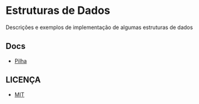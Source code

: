# Estruturas de Dados

Descrições e exemplos de implementação de algumas estruturas de dados

## Docs

- [Pilha](stack.md)

## LICENÇA

- [MIT](/LICENSE)
